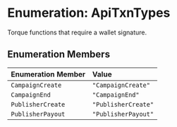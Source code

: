 # Enumeration: ApiTxnTypes

Torque functions that require a wallet signature.

## Enumeration Members

| Enumeration Member | Value |
| :------ | :------ |
| `CampaignCreate` | `"CampaignCreate"` |
| `CampaignEnd` | `"CampaignEnd"` |
| `PublisherCreate` | `"PublisherCreate"` |
| `PublisherPayout` | `"PublisherPayout"` |
